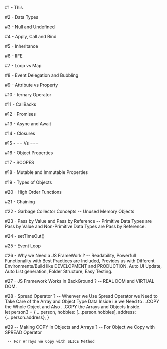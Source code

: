 #1 - This

#2 - Data Types

#3 - Null and Undefined

#4 - Apply, Call and Bind

#5 - Inheritance

#6 - IIFE

#7 - Loop vs Map

#8 - Event Delegation and Bubbling

#9 - Attribute vs Property

#10 - ternary Operator

#11 - CallBacks

#12 - Promises

#13 - Async and Await

#14 - Closures

#15 - == Vs ===

#16 - Object Properties

#17 - SCOPES

#18 - Mutable and Immutable Properties

#19 - Types of Objects

#20 - High Order Functions

#21 - Chaining 

#22 - Garbage Collector Concepts
    -- Unused Memory Objects

#23 - Pass by Value and Pass by Reference
     -- Primitive Data Types are Pass by Value and Non-Primitive Data Types are Pass by Reference.

#24 - setTimeOut()

#25 - Event Loop

#26 - Why we Need a JS FrameWork ?
   -- Readability, Powerfull Functionality with Best Practices are Included, Provides us with Different Environments/Build like DEVELOPMENT and PRODUCTION. Auto UI Update, Auto List generation, Folder Structure, Easy Testing.

#27 - JS Framework Works in BackGround ?
    -- REAL DOM and VIRTUAL DOM.

#28 - Spread Operator ?
   -- Whenver we Use Spread Operator we Need to Take Care of the Array and Object Type Data Inside i.e we Need to ...COPY the Whole Object and Also ...COPY the Arrays and Objects Inside.  
                                   let person3 = {
                                                   ...person,
                                                   hobbies: [...person.hobbies],
                                                   address: {...person.address},
                                                 }

#29 -- Making COPY in Objects and Arrays ?
     -- For Object we Copy with SPREAD Operator

     -- For Arrays we Copy with SLICE Method
